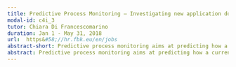 ```yaml
---
title: Predictive Process Monitoring – Investigating new application domains
modal-id: c4i_3
tutor: Chiara Di Francescomarino
duration: Jan 1 - May 31, 2018
url:  https&#58;//hr.fbk.eu/en/jobs
abstract-short: Predictive process monitoring aims at predicting how a current ongoing case will develop in the future by taking advantage of the history of past process executions.
abstract: Predictive process monitoring aims at predicting how a current ongoing case (logged in a process execution trace) will develop in the future by taking advantage of the history of past process executions. Different machine learning techniques have been applied and framework built so far in the literature for targeting this problem [1, 2, 3, 4, 5]. All these approaches have shown to provide excellent results in real-life scenarios, in which a set of traces, each describing the execution of a process as a sequence of activities and possibly data manipulated by these activities (as in the case of BPI Challenges) are available. By exploiting such a new and wide range of approaches developed within the BPM community, and in particular the framework described in [1,2],  we would like to explore their applicability also in other domains. Purpose of this work is investigating whether and how state-of-the-art techniques and approaches can be applied to new domains and scenarios, such as Internet of Things (IoT) enabled predictive maintenance and domotics. Such a task poses different and interesting challenges&#58;<ul> <li> understanding the process prediction problem in the new domain; </li><li> identifying the best technique(s) to be used to face the problem;</li><li> preprocessing the dataset(s) so as to convert it(them) in a format which is usable by existing process techniques;</li><li> adapting existing techniques so as to make them suitable for datasets in the new domain; </li><li> comparing with predictive techniques that are ``native’’ for the specific domain and investigate the advantages of recasting the specific domain in terms of process prediction. </li></ul><br /><br />Detailed examples of application domains and datasets are reported in the following&#58;<ul> <li> Predictive Maintenance -  Acoustic and Vibration Dataset (http&#58;//data-acoustics.com/measurements/bearing-faults/bearing-2/)</li><li> Domotic (http&#58;//ailab.wsu.edu/casas/datasets.html)</li><ul><br /><br />References<ol><li> Di Francescomarino C., Dumas M., Federici M., Ghidini C., Maggi F. M., Rizzi W.&#58; Predictive Business Process Monitoring Framework with Hyperparameter Optimization. CAiSE 2016&#58; 361-376</li><li> Federici M., Rizzi W., Di Francescomarino C., Dumas M., Ghidini C., Maggi F. M., Teinemaa I.&#58; A ProM Operational Support Provider for Predictive Monitoring of Business Processes. BPM (Demos) 2015&#58; 1-5</li><li> Maggi F.M., Di Francescomarino C., Dumas M., Ghidini C.&#58; Predictive Monitoring of Business Processes. CAiSE 2014&#58; 457-472</li><li> Di Francescomarino C., Dumas M., Maggi F. M., Teinemaa I.&#58; Clustering-Based Predictive Process Monitoring. CoRR abs/1506.01428 (2015)</li><li> Leontjeva A., Conforti R., Di Francescomarino C., Dumas M., and Maggi F. M.&#58; Complex Symbolic Sequence Encodings for Predictive Monitoring of Business Processes, pages 297–313. Springer International Publishing, Cham, 2015.</li></ol>
---
```

